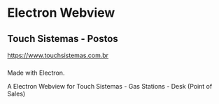 # Electron Webview
## Touch Sistemas - Postos

https://www.touchsistemas.com.br

###

Made with Electron.

A Electron Webview for Touch Sistemas - Gas Stations - Desk (Point of Sales)
